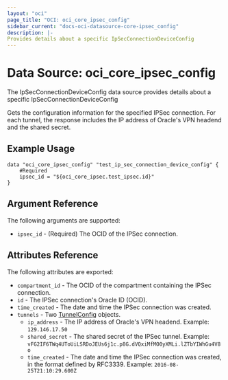 ```yaml
---
layout: "oci"
page_title: "OCI: oci_core_ipsec_config"
sidebar_current: "docs-oci-datasource-core-ipsec_config"
description: |-
Provides details about a specific IpSecConnectionDeviceConfig
---
```


# Data Source: oci_core_ipsec_config
The IpSecConnectionDeviceConfig data source provides details about a specific IpSecConnectionDeviceConfig

Gets the configuration information for the specified IPSec connection. For each tunnel, the
response includes the IP address of Oracle's VPN headend and the shared secret.


## Example Usage

```hcl
data "oci_core_ipsec_config" "test_ip_sec_connection_device_config" {
	#Required
	ipsec_id = "${oci_core_ipsec.test_ipsec.id}"
}
```

## Argument Reference

The following arguments are supported:

* `ipsec_id` - (Required) The OCID of the IPSec connection.


## Attributes Reference

The following attributes are exported:

* `compartment_id` - The OCID of the compartment containing the IPSec connection.
* `id` - The IPSec connection's Oracle ID (OCID).
* `time_created` - The date and time the IPSec connection was created.
* `tunnels` - Two [TunnelConfig](https://docs.us-phoenix-1.oraclecloud.com/api/#/en/iaas/20160918/TunnelConfig/) objects.
	* `ip_address` - The IP address of Oracle's VPN headend.  Example: `129.146.17.50` 
	* `shared_secret` - The shared secret of the IPSec tunnel.  Example: `vFG2IF6TWq4UToUiLSRDoJEUs6j1c.p8G.dVQxiMfMO0yXMLi.lZTbYIWhGu4V8o` 
	* `time_created` - The date and time the IPSec connection was created, in the format defined by RFC3339.  Example: `2016-08-25T21:10:29.600Z` 

